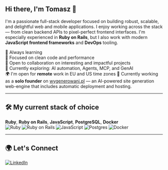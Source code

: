 ## Hi there, I'm Tomasz 👋

I'm a passionate full-stack developer focused on building robust, scalable, and delightful web and mobile applications. I enjoy working across the stack — from clean backend APIs to pixel-perfect frontend interfaces. I'm especially experienced in **Ruby on Rails**, but I also work with modern **JavaScript frontend frameworks** and **DevOps** tooling.

🧠 Always learning  
🚀 Focused on clean code and performance  
🤝 Open to collaboration on interesting and impactful projects  
🎯 Currently exploring: AI automation, Agents, MCP, and GenAI  
🌍 I'm open for **remote** work in EU and US time zones
💼 Currently working as a **solo founder** on [wygenerowani.pl](https://wygenerowani.pl) — an AI-powered site generation web-engine that includes automatic deployment and hosting.


---

## 🛠️ My current stack of choice

**Ruby**, **Ruby on Rails**, **JavaScript**, **PostgreSQL**, **Docker**  
<img alt="Ruby" src="https://img.shields.io/badge/ruby-%23DD0031.svg?&style=flat&logo=ruby&logoColor=white"/> <img alt="Ruby on Rails" src="https://img.shields.io/badge/rails-%23CC0000.svg?style=flat&logo=ruby-on-rails&logoColor=white"/> <img alt="JavaScript" src="https://img.shields.io/badge/javascript-%23323330.svg?&style=flat&logo=javascript&logoColor=%23F7DF1E"/> <img alt="Postgres" src="https://img.shields.io/badge/postgres-%23316192.svg?&style=flat&logo=postgresql&logoColor=white"/> <img alt="Docker" src="https://img.shields.io/badge/docker-%230db7ed.svg?style=flat&logo=docker&logoColor=white"/>

---

## 🌍 Let's Connect

[![LinkedIn](https://img.shields.io/badge/LinkedIn-Tomasz%20L-%230077B5.svg?&style=for-the-badge&logo=linkedin&logoColor=white)](https://www.linkedin.com/in/tomasz-l-7982a117/)
